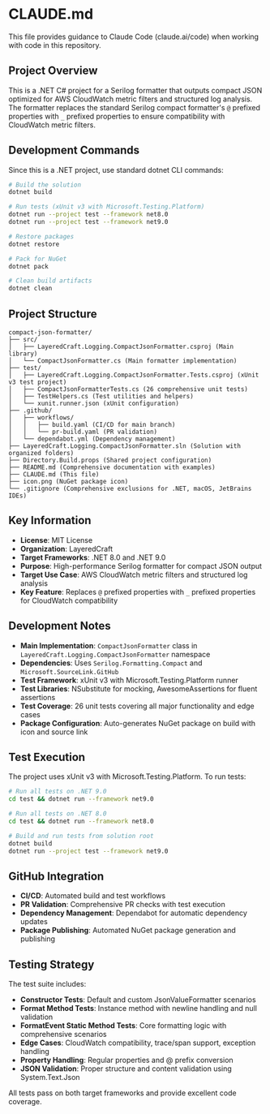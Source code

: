 # CLAUDE.md

This file provides guidance to Claude Code (claude.ai/code) when working with code in this repository.

## Project Overview

This is a .NET C# project for a Serilog formatter that outputs compact JSON optimized for AWS CloudWatch metric filters and structured log analysis. The formatter replaces the standard Serilog compact formatter's `@` prefixed properties with `_` prefixed properties to ensure compatibility with CloudWatch metric filters.

## Development Commands

Since this is a .NET project, use standard dotnet CLI commands:

```bash
# Build the solution
dotnet build

# Run tests (xUnit v3 with Microsoft.Testing.Platform)
dotnet run --project test --framework net8.0
dotnet run --project test --framework net9.0

# Restore packages
dotnet restore

# Pack for NuGet
dotnet pack

# Clean build artifacts
dotnet clean
```

## Project Structure

```
compact-json-formatter/
├── src/
│   ├── LayeredCraft.Logging.CompactJsonFormatter.csproj (Main library)
│   └── CompactJsonFormatter.cs (Main formatter implementation)
├── test/
│   ├── LayeredCraft.Logging.CompactJsonFormatter.Tests.csproj (xUnit v3 test project)
│   ├── CompactJsonFormatterTests.cs (26 comprehensive unit tests)
│   ├── TestHelpers.cs (Test utilities and helpers)
│   └── xunit.runner.json (xUnit configuration)
├── .github/
│   ├── workflows/
│   │   ├── build.yaml (CI/CD for main branch)
│   │   └── pr-build.yaml (PR validation)
│   └── dependabot.yml (Dependency management)
├── LayeredCraft.Logging.CompactJsonFormatter.sln (Solution with organized folders)
├── Directory.Build.props (Shared project configuration)
├── README.md (Comprehensive documentation with examples)
├── CLAUDE.md (This file)
├── icon.png (NuGet package icon)
└── .gitignore (Comprehensive exclusions for .NET, macOS, JetBrains IDEs)
```

## Key Information

- **License**: MIT License
- **Organization**: LayeredCraft
- **Target Frameworks**: .NET 8.0 and .NET 9.0
- **Purpose**: High-performance Serilog formatter for compact JSON output
- **Target Use Case**: AWS CloudWatch metric filters and structured log analysis
- **Key Feature**: Replaces `@` prefixed properties with `_` prefixed properties for CloudWatch compatibility

## Development Notes

- **Main Implementation**: `CompactJsonFormatter` class in `LayeredCraft.Logging.CompactJsonFormatter` namespace
- **Dependencies**: Uses `Serilog.Formatting.Compact` and `Microsoft.SourceLink.GitHub`
- **Test Framework**: xUnit v3 with Microsoft.Testing.Platform runner
- **Test Libraries**: NSubstitute for mocking, AwesomeAssertions for fluent assertions
- **Test Coverage**: 26 unit tests covering all major functionality and edge cases
- **Package Configuration**: Auto-generates NuGet package on build with icon and source link

## Test Execution

The project uses xUnit v3 with Microsoft.Testing.Platform. To run tests:

```bash
# Run all tests on .NET 9.0
cd test && dotnet run --framework net9.0

# Run all tests on .NET 8.0
cd test && dotnet run --framework net8.0

# Build and run tests from solution root
dotnet build
dotnet run --project test --framework net9.0
```

## GitHub Integration

- **CI/CD**: Automated build and test workflows
- **PR Validation**: Comprehensive PR checks with test execution
- **Dependency Management**: Dependabot for automatic dependency updates
- **Package Publishing**: Automated NuGet package generation and publishing

## Testing Strategy

The test suite includes:
- **Constructor Tests**: Default and custom JsonValueFormatter scenarios
- **Format Method Tests**: Instance method with newline handling and null validation
- **FormatEvent Static Method Tests**: Core formatting logic with comprehensive scenarios
- **Edge Cases**: CloudWatch compatibility, trace/span support, exception handling
- **Property Handling**: Regular properties and @ prefix conversion
- **JSON Validation**: Proper structure and content validation using System.Text.Json

All tests pass on both target frameworks and provide excellent code coverage.